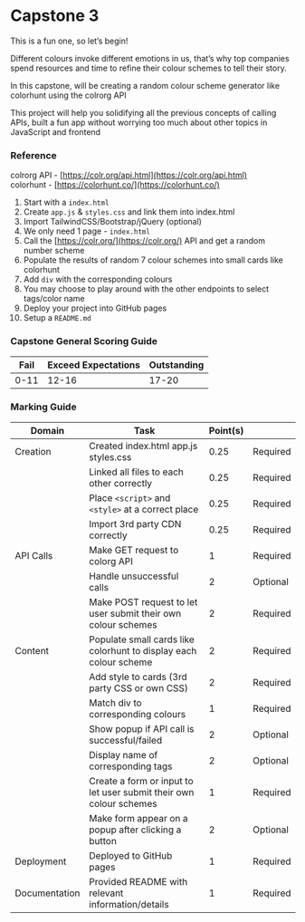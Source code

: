 # Capstone 3

This is a fun one, so let’s begin!

Different colours invoke different emotions in us, that’s why top companies spend resources and time to refine their colour schemes to tell their story.

In this capstone, will be creating a random colour scheme generator like colorhunt using the colrorg API

This project will help you solidifying all the previous concepts of calling APIs, built a fun app without worrying too much about other topics in JavaScript and frontend

### Reference

colrorg API - [https://colr.org/api.html](https://colr.org/api.html) <br/>
colorhunt - [https://colorhunt.co/](https://colorhunt.co/)

1. Start with a `index.html`
2. Create `app.js` & `styles.css` and link them into index.html
3. Import TailwindCSS/Bootstrap/jQuery (optional)
4. We only need 1 page - `index.html`
5. Call the [https://colr.org/](https://colr.org/) API and get a random number scheme
6. Populate the results of random 7 colour schemes into small cards like colorhunt
7. Add `div` with the corresponding colours
8. You may choose to play around with the other endpoints to select tags/color name
9. Deploy your project into GitHub pages
10. Setup a `README.md`

### Capstone General Scoring Guide

| Fail | Exceed Expectations | Outstanding |
| ---- | ------------------- | ----------- |
| 0-11 | 12-16               | 17-20       |

### Marking Guide

| Domain        | Task                                                               | Point(s) |          |
| ------------- | ------------------------------------------------------------------ | -------- | -------- |
| Creation      | Created index.html app.js styles.css                               | 0.25     | Required |
|               | Linked all files to each other correctly                           | 0.25     | Required |
|               | Place `<script>` and `<style>` at a correct place                  | 0.25     | Required |
|               | Import 3rd party CDN correctly                                     | 0.25     | Required |
| API Calls     | Make GET request to colorg API                                     | 1        | Required |
|               | Handle unsuccessful calls                                          | 2        | Optional |
|               | Make POST request to let user submit their own colour schemes      | 2        | Required |
| Content       | Populate small cards like colorhunt to display each colour scheme  | 2        | Required |
|               | Add style to cards (3rd party CSS or own CSS)                      | 2        | Required |
|               | Match div to corresponding colours                                 | 1        | Required |
|               | Show popup if API call is successful/failed                        | 2        | Optional |
|               | Display name of corresponding tags                                 | 2        | Optional |
|               | Create a form or input to let user submit their own colour schemes | 1        | Required |
|               | Make form appear on a popup after clicking a button                | 2        | Optional |
| Deployment    | Deployed to GitHub pages                                           | 1        | Required |
| Documentation | Provided README with relevant information/details                  | 1        | Required |
